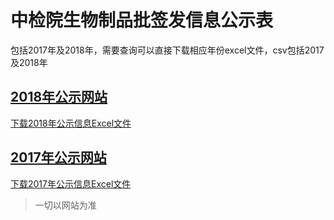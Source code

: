 # 中检院生物制品批签发信息公示表

包括2017年及2018年，需要查询可以直接下载相应年份excel文件，csv包括2017及2018年

## [2018年公示网站](http://www.nifdc.org.cn/directory/web/WS02/CL0108/)

[下载2018年公示信息Excel文件](https://github.com/akeyboardlife/nifdc-bioproducts-test-results/raw/master/%E4%B8%AD%E6%A3%80%E9%99%A2%E7%94%9F%E7%89%A9%E5%88%B6%E5%93%81%E6%89%B9%E7%AD%BE%E5%8F%91%E4%BF%A1%E6%81%AF%E5%85%AC%E7%A4%BA%E8%A1%A8-2018%E5%B9%B4.xlsx)

## [2017年公示网站](http://www.nifdc.org.cn/directory/web/WS02/CL0873/)

[下载2017年公示信息Excel文件](https://github.com/akeyboardlife/nifdc-bioproducts-test-results/raw/master/%E4%B8%AD%E6%A3%80%E9%99%A2%E7%94%9F%E7%89%A9%E5%88%B6%E5%93%81%E6%89%B9%E7%AD%BE%E5%8F%91%E4%BF%A1%E6%81%AF%E5%85%AC%E7%A4%BA%E8%A1%A8-2017%E5%B9%B4.xlsx)

> 一切以网站为准
